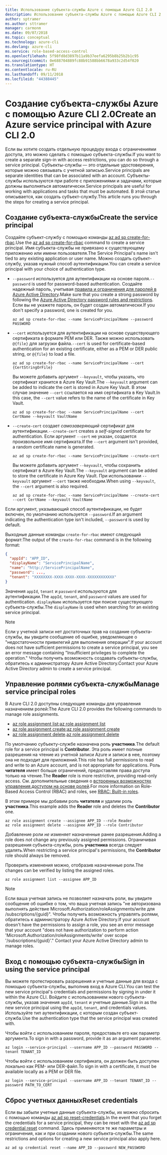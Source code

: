 ```yaml
---
title: Использование субъекта-службы Azure с помощью Azure CLI 2.0
description: Использование субъекта-службы Azure с помощью Azure CLI 2.0
author: sptramer
ms.author: sttramer
manager: carmonm
ms.date: 09/07/2018
ms.topic: conceptual
ms.technology: azure-cli
ms.devlang: azure-cli
ms.service: role-based-access-control
ms.openlocfilehash: 5f98fd8d3897b11a9b37eefa6295b8b25b2b1c95
ms.sourcegitcommit: 0e688704889fc88b91588bb6678a933c2d54f020
ms.translationtype: HT
ms.contentlocale: ru-RU
ms.lasthandoff: 09/11/2018
ms.locfileid: "44388445"
---
```

# <a name="create-an-azure-service-principal-with-azure-cli-20"></a><span data-ttu-id="02097-103">Создание субъекта-службы Azure с помощью Azure CLI 2.0</span><span class="sxs-lookup"><span data-stu-id="02097-103">Create an Azure service principal with Azure CLI 2.0</span></span>

<span data-ttu-id="02097-104">Если вы хотите создать отдельную процедуру входа с ограничениями доступа, это можно сделать с помощью субъекта-службы.</span><span class="sxs-lookup"><span data-stu-id="02097-104">If you want to create a separate sign-in with access restrictions, you can do so through a service principal.</span></span> <span data-ttu-id="02097-105">Субъекты-службы — это отдельные удостоверения, которые можно связывать с учетной записью.</span><span class="sxs-lookup"><span data-stu-id="02097-105">Service principals are separate identities that can be associated with an account.</span></span> <span data-ttu-id="02097-106">Субъекты-службы используются при работе с приложениями и задачами, которые должны выполняться автоматически.</span><span class="sxs-lookup"><span data-stu-id="02097-106">Service principals are useful for working with applications and tasks that must be automated.</span></span> <span data-ttu-id="02097-107">В этой статье описывается, как создать субъект-службу.</span><span class="sxs-lookup"><span data-stu-id="02097-107">This article runs you through the steps for creating a service principal.</span></span>

## <a name="create-the-service-principal"></a><span data-ttu-id="02097-108">Создание субъекта-службы</span><span class="sxs-lookup"><span data-stu-id="02097-108">Create the service principal</span></span>

<span data-ttu-id="02097-109">Создайте субъект-службу с помощью команды [az ad sp create-for-rbac](/cli/azure/ad/sp#az-ad-sp-create-for-rbac).</span><span class="sxs-lookup"><span data-stu-id="02097-109">Use the [az ad sp create-for-rbac](/cli/azure/ad/sp#az-ad-sp-create-for-rbac) command to create a service principal.</span></span> <span data-ttu-id="02097-110">Имя субъекта-службы не привязано к существующему приложению или имени пользователя.</span><span class="sxs-lookup"><span data-stu-id="02097-110">The Service Principal's name isn't tied to any existing application or user name.</span></span> <span data-ttu-id="02097-111">Можно создать субъект-службу, указав нужный способ аутентификации.</span><span class="sxs-lookup"><span data-stu-id="02097-111">You can create a service principal with your choice of authentication type.</span></span>

* <span data-ttu-id="02097-112">`--password` используется для аутентификации на основе пароля.</span><span class="sxs-lookup"><span data-stu-id="02097-112">`--password` is used for password-based authentication.</span></span> <span data-ttu-id="02097-113">Создайте надежный пароль, учитывая [правила и ограничения для паролей в Azure Active Directory](/azure/active-directory/active-directory-passwords-policy).</span><span class="sxs-lookup"><span data-stu-id="02097-113">Make sure that you create a strong password by following the [Azure Active Directory password rules and restrictions](/azure/active-directory/active-directory-passwords-policy).</span></span> <span data-ttu-id="02097-114">Если вы не укажете пароль, он будет создан автоматически.</span><span class="sxs-lookup"><span data-stu-id="02097-114">If you don't specify a password, one is created for you.</span></span>

  ```azurecli-interactive
  az ad sp create-for-rbac --name ServicePrincipalName --password PASSWORD
  ```

* <span data-ttu-id="02097-115">`--cert` используется для аутентификации на основе существующего сертификата в формате PEM или DER. Также можно использовать `@{file}` для загрузки файла.</span><span class="sxs-lookup"><span data-stu-id="02097-115">`--cert` is used for certificate-based authentication for an existing certificate, either as a PEM or DER public string, or `@{file}` to load a file.</span></span>

  ```azurecli-interactive
  az ad sp create-for-rbac --name ServicePrincipalName --cert {CertStringOrFile}
  ```

  <span data-ttu-id="02097-116">Вы можете добавить аргумент `--keyvault`, чтобы указать, что сертификат хранится в Azure Key Vault.</span><span class="sxs-lookup"><span data-stu-id="02097-116">The `--keyvault` argument can be added to indicate the cert is stored in Azure Key Vault.</span></span> <span data-ttu-id="02097-117">В этом случае значение `--cert` ссылается на имя сертификата в Key Vault.</span><span class="sxs-lookup"><span data-stu-id="02097-117">In this case, the `--cert` value refers to the name of the certificate in Key Vault.</span></span>

  ```azurecli-interactive
  az ad sp create-for-rbac --name ServicePrincipalName --cert CertName --keyvault VaultName
  ```

* <span data-ttu-id="02097-118">`--create-cert` создает _самозаверяющий_ сертификат для аутентификации.</span><span class="sxs-lookup"><span data-stu-id="02097-118">`--create-cert` creates a _self-signed_ certificate for authentication.</span></span> <span data-ttu-id="02097-119">Если аргумент `--cert` не указан, создается произвольное имя сертификата.</span><span class="sxs-lookup"><span data-stu-id="02097-119">If the `--cert` argument isn't provided, a random certificate name is generated.</span></span>

  ```azurecli-interactive
  az ad sp create-for-rbac --name ServicePrincipalName --create-cert
  ```

  <span data-ttu-id="02097-120">Вы можете добавить аргумент `--keyvault`, чтобы сохранить сертификат в Azure Key Vault.</span><span class="sxs-lookup"><span data-stu-id="02097-120">The `--keyvault` argument can be added to store the certificate in Azure Key Vault.</span></span> <span data-ttu-id="02097-121">При использовании `--keyvault` аргумент `--cert` также необходим.</span><span class="sxs-lookup"><span data-stu-id="02097-121">When using `--keyvault`, the `--cert` argument is also required.</span></span>

  ```azurecli-interactive
  az ad sp create-for-rbac --name ServicePrincipalName --create-cert --cert CertName --keyvault VaultName
  ```

<span data-ttu-id="02097-122">Если аргумент, указывающий способ аутентификации, не будет включен, по умолчанию используется `--password`.</span><span class="sxs-lookup"><span data-stu-id="02097-122">If an argument indicating the authentication type isn't included, `--password` is used by default.</span></span>

<span data-ttu-id="02097-123">Выходные данные команды `create-for-rbac` имеют следующий формат:</span><span class="sxs-lookup"><span data-stu-id="02097-123">The output of the `create-for-rbac` command is in the following format:</span></span>

```json
{
  "appId": "APP_ID",
  "displayName": "ServicePrincipalName",
  "name": "http://ServicePrincipalName",
  "password": ...,
  "tenant": "XXXXXXXX-XXXX-XXXX-XXXX-XXXXXXXXXXXX"
}
```

<span data-ttu-id="02097-124">Значения `appId`, `tenant` и `password` используются для аутентификации.</span><span class="sxs-lookup"><span data-stu-id="02097-124">The `appId`, `tenant`, and `password` values are used for authentication.</span></span> <span data-ttu-id="02097-125">`displayName` используется при поиске существующего субъекта-службы.</span><span class="sxs-lookup"><span data-stu-id="02097-125">The `displayName` is used when searching for an existing service principal.</span></span>

> [!NOTE]
> <span data-ttu-id="02097-126">Если у учетной записи нет достаточных прав на создание субъекта-службы, вы увидите сообщение об ошибке, уведомляющее о "недостаточности привилегий для выполнения операции".</span><span class="sxs-lookup"><span data-stu-id="02097-126">If your account does not have sufficient permissions to create a service principal, you see an error message containing "Insufficient privileges to complete the operation."</span></span> <span data-ttu-id="02097-127">Чтобы получить возможность создавать субъекты-службы, обратитесь к администратору Azure Active Directory.</span><span class="sxs-lookup"><span data-stu-id="02097-127">Contact your Azure Active Directory admin to create a service principal.</span></span>

## <a name="manage-service-principal-roles"></a><span data-ttu-id="02097-128">Управление ролями субъекта-службы</span><span class="sxs-lookup"><span data-stu-id="02097-128">Manage service principal roles</span></span>

<span data-ttu-id="02097-129">В Azure CLI 2.0 доступны следующие команды для управления назначением ролей:</span><span class="sxs-lookup"><span data-stu-id="02097-129">The Azure CLI 2.0 provides the following commands to manage role assignments.</span></span>

* <span data-ttu-id="02097-130">[az role assignment list](/cli/azure/role/assignment#az-role-assignment-list);</span><span class="sxs-lookup"><span data-stu-id="02097-130">[az role assignment list](/cli/azure/role/assignment#az-role-assignment-list)</span></span>
* <span data-ttu-id="02097-131">[az role assignment create](/cli/azure/role/assignment#az-role-assignment-create);</span><span class="sxs-lookup"><span data-stu-id="02097-131">[az role assignment create](/cli/azure/role/assignment#az-role-assignment-create)</span></span>
* <span data-ttu-id="02097-132">[az role assignment delete](/cli/azure/role/assignment#az-role-assignment-delete).</span><span class="sxs-lookup"><span data-stu-id="02097-132">[az role assignment delete](/cli/azure/role/assignment#az-role-assignment-delete)</span></span>

<span data-ttu-id="02097-133">По умолчанию субъекту-службе назначена роль **участника**.</span><span class="sxs-lookup"><span data-stu-id="02097-133">The default role for a service principal is **Contributor**.</span></span> <span data-ttu-id="02097-134">Эта роль имеет полные разрешения на чтение из учетной записи Azure и записи в нее, поэтому она не подходит для приложений.</span><span class="sxs-lookup"><span data-stu-id="02097-134">This role has full permissions to read and write to an Azure account, and is not appropriate for applications.</span></span> <span data-ttu-id="02097-135">Роль **читателя** имеет больше ограничений, предоставляя права доступа только на чтение.</span><span class="sxs-lookup"><span data-stu-id="02097-135">The **Reader** role is more restrictive, providing read-only access.</span></span>  <span data-ttu-id="02097-136">См. дополнительные сведения о [встроенных возможностях управления доступом на основе ролей](/azure/active-directory/role-based-access-built-in-roles).</span><span class="sxs-lookup"><span data-stu-id="02097-136">For more information on Role-Based Access Control (RBAC) and roles, see [RBAC: Built-in roles](/azure/active-directory/role-based-access-built-in-roles).</span></span>

<span data-ttu-id="02097-137">В этом примере мы добавим роль **читателя** и удалим роль **участника**.</span><span class="sxs-lookup"><span data-stu-id="02097-137">This example adds the **Reader** role and deletes the **Contributor** one.</span></span>

```azurecli-interactive
az role assignment create --assignee APP_ID --role Reader
az role assignment delete --assignee APP_ID --role Contributor
```

<span data-ttu-id="02097-138">Добавление роли _не_ изменяет назначенные ранее разрешения.</span><span class="sxs-lookup"><span data-stu-id="02097-138">Adding a role does _not_ change any previously assigned permissions.</span></span> <span data-ttu-id="02097-139">Ограничивая разрешения субъекта-службы, роль __участника__ всегда следует удалять.</span><span class="sxs-lookup"><span data-stu-id="02097-139">When restricting a service principal's permissions, the __Contributor__ role should always be removed.</span></span>

<span data-ttu-id="02097-140">Проверить изменения можно, отобразив назначенные роли.</span><span class="sxs-lookup"><span data-stu-id="02097-140">The changes can be verified by listing the assigned roles.</span></span>

```azurecli-interactive
az role assignment list --assignee APP_ID
```

> [!NOTE]
> <span data-ttu-id="02097-141">Если ваша учетная запись не позволяет назначать роли, вы увидите сообщение об ошибке о том, что ваша учетная запись "не авторизована выполнять действие Microsoft.Authorization/roleAssignments/write для /subscriptions/{guid}". Чтобы получить возможность управлять ролями, обратитесь к администратору Azure Active Directory.</span><span class="sxs-lookup"><span data-stu-id="02097-141">If your account doesn't have the permissions to assign a role, you see an error message that your account "does not have authorization to perform action 'Microsoft.Authorization/roleAssignments/write' over scope '/subscriptions/{guid}'." Contact your Azure Active Directory admin to manage roles.</span></span>

## <a name="sign-in-using-the-service-principal"></a><span data-ttu-id="02097-142">Вход с помощью субъекта-службы</span><span class="sxs-lookup"><span data-stu-id="02097-142">Sign in using the service principal</span></span>

<span data-ttu-id="02097-143">Вы можете протестировать разрешения и учетные данные для входа с помощью субъекта-службы, выполнив вход в Azure CLI.</span><span class="sxs-lookup"><span data-stu-id="02097-143">You can test the new service principal's credentials and permissions by signing in under it within the Azure CLI.</span></span> <span data-ttu-id="02097-144">Войдите с использованием нового субъекта-службы, указав значения `appId`, `tenant` и учетные данные.</span><span class="sxs-lookup"><span data-stu-id="02097-144">Sign in as the new service principal using the `appId`, `tenant`, and credentials values.</span></span> <span data-ttu-id="02097-145">Используйте тип аутентификации, с которым создан субъект-служба.</span><span class="sxs-lookup"><span data-stu-id="02097-145">Use the authentication type that the service principal was created with.</span></span>

<span data-ttu-id="02097-146">Чтобы войти с использованием пароля, предоставьте его как параметр аргумента.</span><span class="sxs-lookup"><span data-stu-id="02097-146">To sign in with a password, provide it as an argument parameter.</span></span>

```azurecli-interactive
az login --service-principal --username APP_ID --password PASSWORD --tenant TENANT_ID
```

<span data-ttu-id="02097-147">Чтобы войти с использованием сертификата, он должен быть доступен локально как PEM- или DER-файл.</span><span class="sxs-lookup"><span data-stu-id="02097-147">To sign in with a certificate, it must be available locally as a PEM or DER file.</span></span>

```azurecli-interactive
az login --service-principal --username APP_ID --tenant TENANT_ID --password PATH_TO_CERT
```

## <a name="reset-credentials"></a><span data-ttu-id="02097-148">Сброс учетных данных</span><span class="sxs-lookup"><span data-stu-id="02097-148">Reset credentials</span></span>

<span data-ttu-id="02097-149">Если вы забыли учетные данные субъекта-службы, их можно сбросить с помощью команды [az ad sp reset-credentials](/cli/azure/ad/sp/credential#az-ad-sp-credential-reset).</span><span class="sxs-lookup"><span data-stu-id="02097-149">In the event that you forget the credentials for a service principal, they can be reset with the [az ad sp credential reset](/cli/azure/ad/sp/credential#az-ad-sp-credential-reset) command.</span></span> <span data-ttu-id="02097-150">Здесь применяются те же параметры и ограничения, как и при создании нового субъекта-службы.</span><span class="sxs-lookup"><span data-stu-id="02097-150">The same restrictions and options for creating a new service principal also apply here.</span></span>

```azurecli-interactive
az ad sp credential reset --name APP_ID --password NEW_PASSWORD
```
